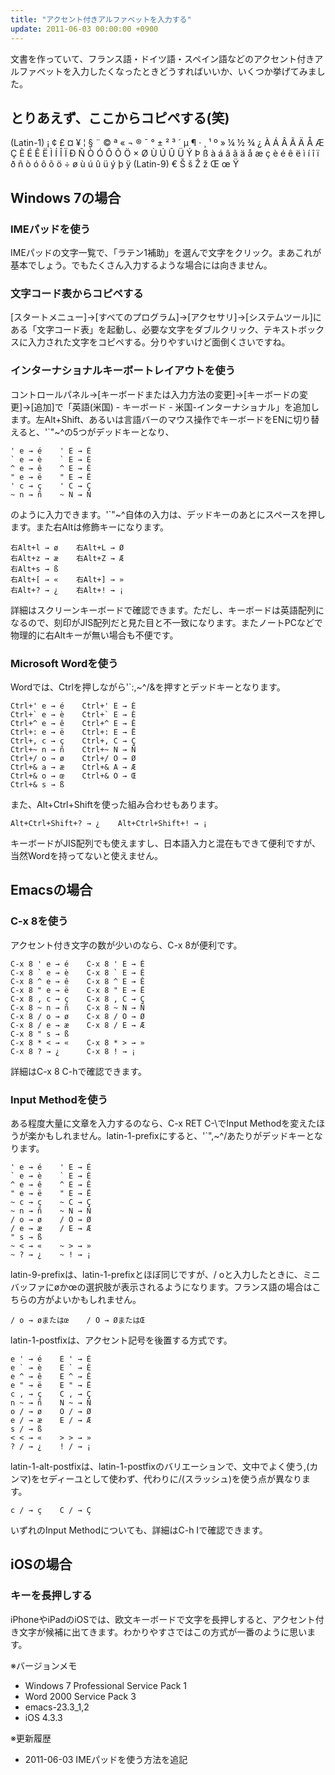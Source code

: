 ```yaml
---
title: "アクセント付きアルファベットを入力する"
update: 2011-06-03 00:00:00 +0900
---
```


文書を作っていて、フランス語・ドイツ語・スペイン語などのアクセント付きアルファベットを入力したくなったときどうすればいいか、いくつか挙げてみました。

## とりあえず、ここからコピペする(笑)

(Latin-1) ¡ ¢ £ ¤ ¥ ¦ § ¨ © ª « ¬ ® ¯ ° ± ² ³ ´ µ ¶ · ¸ ¹ º » ¼ ½ ¾ ¿ À Á Â Ã Ä Å Æ Ç È É Ê Ë Ì Í Î Ï Ð Ñ Ò Ó Ô Õ Ö × Ø Ù Ú Û Ü Ý Þ ß à á â ã ä å æ ç è é ê ë ì í î ï ð ñ ò ó ô õ ö ÷ ø ù ú û ü ý þ ÿ (Latin-9) € Š š Ž ž Œ œ Ÿ

## Windows 7の場合

### IMEパッドを使う

IMEパッドの文字一覧で、「ラテン1補助」を選んで文字をクリック。まあこれが基本でしょう。でもたくさん入力するような場合には向きません。

### 文字コード表からコピペする

[スタートメニュー]→[すべてのプログラム]→[アクセサリ]→[システムツール]にある「文字コード表」を起動し、必要な文字をダブルクリック、テキストボックスに入力された文字をコピペする。分りやすいけど面倒くさいですね。

### インターナショナルキーボートレイアウトを使う

コントロールパネル→[キーボードまたは入力方法の変更]→[キーボードの変更]→[追加]で「英語(米国) - キーボード - 米国-インターナショナル」を追加します。左Alt+Shift、あるいは言語バーのマウス操作でキーボードをENに切り替えると、'`"~^の5つがデッドキーとなり、

    ' e → é    ' E → É
    ` e → è    ` E → È
    ^ e → ê    ^ E → Ê
    " e → ë    " E → Ë
    ' c → ç    ' C → Ç
    ~ n → ñ    ~ N → Ñ

のように入力できます。'`"~^自体の入力は、デッドキーのあとにスペースを押します。また右Altは修飾キーになります。

    右Alt+l → ø    右Alt+L → Ø
    右Alt+z → æ    右Alt+Z → Æ
    右Alt+s → ß
    右Alt+[ → «    右Alt+] → »
    右Alt+? → ¿    右Alt+! → ¡

詳細はスクリーンキーボードで確認できます。ただし、キーボードは英語配列になるので、刻印がJIS配列だと見た目と不一致になります。またノートPCなどで物理的に右Altキーが無い場合も不便です。

### Microsoft Wordを使う

Wordでは、Ctrlを押しながら'`:,~^/&を押すとデッドキーとなります。

    Ctrl+' e → é    Ctrl+' E → É
    Ctrl+` e → è    Ctrl+` E → È
    Ctrl+^ e → ê    Ctrl+^ E → Ê
    Ctrl+: e → ë    Ctrl+: E → Ë
    Ctrl+, c → ç    Ctrl+, C → Ç
    Ctrl+~ n → ñ    Ctrl+~ N → Ñ
    Ctrl+/ o → ø    Ctrl+/ O → Ø
    Ctrl+& a → æ    Ctrl+& A → Æ
    Ctrl+& o → œ    Ctrl+& O → Œ
    Ctrl+& s → ß

また、Alt+Ctrl+Shiftを使った組み合わせもあります。

    Alt+Ctrl+Shift+? → ¿    Alt+Ctrl+Shift+! → ¡

キーボードがJIS配列でも使えますし、日本語入力と混在もできて便利ですが、当然Wordを持ってないと使えません。

## Emacsの場合

### C-x 8を使う

アクセント付き文字の数が少いのなら、C-x 8が便利です。

    C-x 8 ' e → é    C-x 8 ' E → É
    C-x 8 ` e → è    C-x 8 ` E → È
    C-x 8 ^ e → ê    C-x 8 ^ E → Ê
    C-x 8 " e → ë    C-x 8 " E → Ë
    C-x 8 , c → ç    C-x 8 , C → Ç
    C-x 8 ~ n → ñ    C-x 8 ~ N → Ñ
    C-x 8 / o → ø    C-x 8 / O → Ø
    C-x 8 / e → æ    C-x 8 / E → Æ
    C-x 8 " s → ß
    C-x 8 * < → «    C-x 8 * > → »
    C-x 8 ? → ¿      C-x 8 ! → ¡

詳細はC-x 8 C-hで確認できます。

### Input Methodを使う

ある程度大量に文章を入力するのなら、C-x RET C-\でInput Methodを変えたほうが楽かもしれません。latin-1-prefixにすると、'`",~^/あたりがデッドキーとなります。

    ' e → é    ' E → É
    ` e → è    ` E → È
    ^ e → ê    ^ E → Ê
    " e → ë    " E → Ë
    ~ c → ç    ~ C → Ç
    ~ n → ñ    ~ N → Ñ
    / o → ø    / O → Ø
    / e → æ    / E → Æ
    " s → ß
    ~ < → «    ~ > → »
    ~ ? → ¿    ~ ! → ¡

latin-9-prefixは、latin-1-prefixとほぼ同じですが、/ oと入力したときに、ミニバッファにøかœの選択肢が表示されるようになります。フランス語の場合はこちらの方がよいかもしれません。

    / o → øまたはœ    / O → ØまたはŒ

latin-1-postfixは、アクセント記号を後置する方式です。

    e ' → é    E ' → É
    e ` → è    E ` → È
    e ^ → ê    E ^ → Ê
    e " → ë    E " → Ë
    c , → ç    C , → Ç
    n ~ → ñ    N ~ → Ñ
    o / → ø    O / → Ø
    e / → æ    E / → Æ
    s / → ß
    < < → «    > > → »
    ? / → ¿    ! / → ¡

latin-1-alt-postfixは、latin-1-postfixのバリエーションで、文中でよく使う,(カンマ)をセディーユとして使わず、代わりに/(スラッシュ)を使う点が異なります。

    c / → ç    C / → Ç

いずれのInput Methodについても、詳細はC-h Iで確認できます。

## iOSの場合

### キーを長押しする

iPhoneやiPadのiOSでは、欧文キーボードで文字を長押しすると、アクセント付き文字が候補に出てきます。わかりやすさではこの方式が一番のように思います。

※バージョンメモ

- Windows 7 Professional Service Pack 1
- Word 2000 Service Pack 3
- emacs-23.3_1,2
- iOS 4.3.3

※更新履歴

- 2011-06-03 IMEパッドを使う方法を追記
